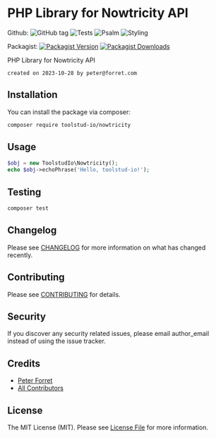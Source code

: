 # PHP Library for Nowtricity API

Github: 
![GitHub tag](https://img.shields.io/github/v/tag/toolstud-io/nowtricity)
![Tests](https://github.com/toolstud-io/nowtricity/workflows/Run%20Tests/badge.svg)
![Psalm](https://github.com/toolstud-io/nowtricity/workflows/Detect%20Psalm%20warnings/badge.svg)
![Styling](https://github.com/toolstud-io/nowtricity/workflows/Check%20&%20fix%20styling/badge.svg)

Packagist: 
[![Packagist Version](https://img.shields.io/packagist/v/toolstud-io/nowtricity.svg?style=flat-square)](https://packagist.org/packages/toolstud-io/nowtricity)
[![Packagist Downloads](https://img.shields.io/packagist/dt/toolstud-io/nowtricity.svg?style=flat-square)](https://packagist.org/packages/toolstud-io/nowtricity)

PHP Library for Nowtricity API

	created on 2023-10-28 by peter@forret.com

## Installation

You can install the package via composer:

```bash
composer require toolstud-io/nowtricity
```

## Usage

``` php
$obj = new ToolstudIo\Nowtricity();
echo $obj->echoPhrase('Hello, toolstud-io!');
```

## Testing

``` bash
composer test
```

## Changelog

Please see [CHANGELOG](CHANGELOG.md) for more information on what has changed recently.

## Contributing

Please see [CONTRIBUTING](CONTRIBUTING.md) for details.

## Security

If you discover any security related issues, please email author_email instead of using the issue tracker.

## Credits

- [Peter Forret](https://github.com/toolstud-io)
- [All Contributors](../../contributors)

## License

The MIT License (MIT). Please see [License File](LICENSE.md) for more information.

